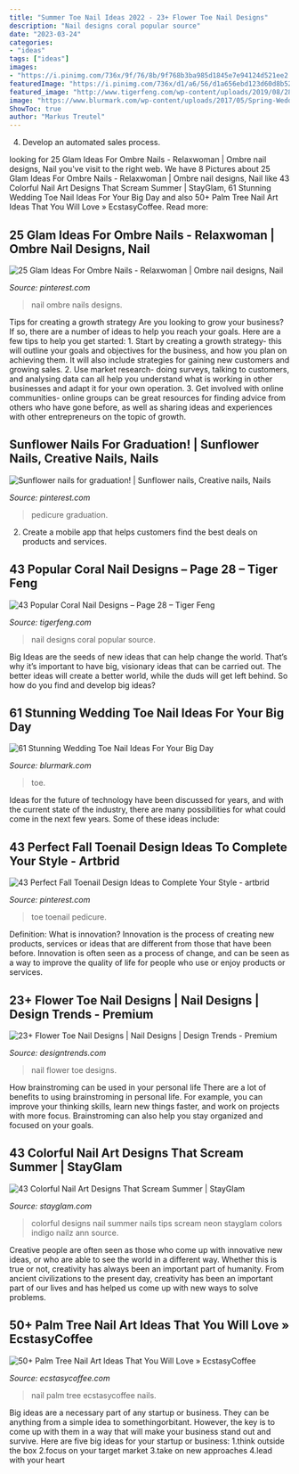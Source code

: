 ```yaml
---
title: "Summer Toe Nail Ideas 2022 - 23+ Flower Toe Nail Designs"
description: "Nail designs coral popular source"
date: "2023-03-24"
categories:
- "ideas"
tags: ["ideas"]
images:
- "https://i.pinimg.com/736x/9f/76/8b/9f768b3ba985d1845e7e94124d521ee2.jpg"
featuredImage: "https://i.pinimg.com/736x/d1/a6/56/d1a656ebd123d60d8b520a4fc0f8efc9.jpg"
featured_image: "http://www.tigerfeng.com/wp-content/uploads/2019/08/28-Coral-Nail-Designs.jpg"
image: "https://www.blurmark.com/wp-content/uploads/2017/05/Spring-Wedding-Nails.jpg"
ShowToc: true
author: "Markus Treutel"
---
```



4. Develop an automated sales process.

	

		
looking for 25 Glam Ideas For Ombre Nails - Relaxwoman | Ombre nail designs, Nail you've visit to the right web. We have 8 Pictures about 25 Glam Ideas For Ombre Nails - Relaxwoman | Ombre nail designs, Nail like 43 Colorful Nail Art Designs That Scream Summer | StayGlam, 61 Stunning Wedding Toe Nail Ideas For Your Big Day and also 50+ Palm Tree Nail Art Ideas That You Will Love » EcstasyCoffee. Read more:
		
    
## 25 Glam Ideas For Ombre Nails - Relaxwoman | Ombre Nail Designs, Nail

<img loading=lazy src="https://i.pinimg.com/736x/9f/76/8b/9f768b3ba985d1845e7e94124d521ee2.jpg" onerror="this.onerror=null;this.src='https://tse4.mm.bing.net/th?id=OIP.ebNqJwVXi8ZMQCg_NDwm3QHaKQ&amp;pid=15.1';" alt="25 Glam Ideas For Ombre Nails - Relaxwoman | Ombre nail designs, Nail">

_Source: pinterest.com_

>nail ombre nails designs. 

	

Tips for creating a growth strategy
Are you looking to grow your business? If so, there are a number of ideas to help you reach your goals. Here are a few tips to help you get started: 1. Start by creating a growth strategy- this will outline your goals and objectives for the business, and how you plan on achieving them. It will also include strategies for gaining new customers and growing sales. 2. Use market research- doing surveys, talking to customers, and analysing data can all help you understand what is working in other businesses and adapt it for your own operation. 3. Get involved with online communities- online groups can be great resources for finding advice from others who have gone before, as well as sharing ideas and experiences with other entrepreneurs on the topic of growth. 
    
## Sunflower Nails For Graduation! | Sunflower Nails, Creative Nails, Nails

<img loading=lazy src="https://i.pinimg.com/736x/51/41/d0/5141d028465ede3cf04836020d0a150d--sunflower-nails-sunflowers.jpg" onerror="this.onerror=null;this.src='https://tse4.mm.bing.net/th?id=OIP.1HT5bzTVpG0yICjrr3rVJAHaJ3&amp;pid=15.1';" alt="Sunflower nails for graduation! | Sunflower nails, Creative nails, Nails">

_Source: pinterest.com_

>pedicure graduation. 

	

2. Create a mobile app that helps customers find the best deals on products and services.

    
## 43 Popular Coral Nail Designs – Page 28 – Tiger Feng

<img loading=lazy src="http://www.tigerfeng.com/wp-content/uploads/2019/08/28-Coral-Nail-Designs.jpg" onerror="this.onerror=null;this.src='https://tse3.mm.bing.net/th?id=OIP.dB0XCc1-XYrG0vWtx9X86AHaNJ&amp;pid=15.1';" alt="43 Popular Coral Nail Designs – Page 28 – Tiger Feng">

_Source: tigerfeng.com_

>nail designs coral popular source. 

	

Big Ideas are the seeds of new ideas that can help change the world. That’s why it’s important to have big, visionary ideas that can be carried out. The better ideas will create a better world, while the duds will get left behind. So how do you find and develop big ideas?

    
## 61 Stunning Wedding Toe Nail Ideas For Your Big Day

<img loading=lazy src="https://www.blurmark.com/wp-content/uploads/2017/05/Spring-Wedding-Nails.jpg" onerror="this.onerror=null;this.src='https://tse3.mm.bing.net/th?id=OIP.VxWoZOopIV0J8JFtwoF11QHaFe&amp;pid=15.1';" alt="61 Stunning Wedding Toe Nail Ideas For Your Big Day">

_Source: blurmark.com_

>toe. 

	

Ideas for the future of technology have been discussed for years, and with the current state of the industry, there are many possibilities for what could come in the next few years. Some of these ideas include: 

    
## 43 Perfect Fall Toenail Design Ideas To Complete Your Style - Artbrid

<img loading=lazy src="https://i.pinimg.com/736x/d1/a6/56/d1a656ebd123d60d8b520a4fc0f8efc9.jpg" onerror="this.onerror=null;this.src='https://tse4.mm.bing.net/th?id=OIP.qVkuc1v43KlABclmfnYNmgHaKE&amp;pid=15.1';" alt="43 Perfect Fall Toenail Design Ideas to Complete Your Style - artbrid">

_Source: pinterest.com_

>toe toenail pedicure. 

	

Definition: What is innovation?
Innovation is the process of creating new products, services or ideas that are different from those that have been before. Innovation is often seen as a process of change, and can be seen as a way to improve the quality of life for people who use or enjoy products or services.

    
## 23+ Flower Toe Nail Designs | Nail Designs | Design Trends - Premium

<img loading=lazy src="https://images.designtrends.com/wp-content/uploads/2015/10/06090715/Wedding-Flower-Toe-Nail-Design.jpg" onerror="this.onerror=null;this.src='https://tse3.mm.bing.net/th?id=OIP.rax-J0Ky3SONjHoZf-j3igHaLH&amp;pid=15.1';" alt="23+ Flower Toe Nail Designs | Nail Designs | Design Trends - Premium">

_Source: designtrends.com_

>nail flower toe designs. 

	

How brainstroming can be used in your personal life
There are a lot of benefits to using brainstroming in personal life. For example, you can improve your thinking skills, learn new things faster, and work on projects with more focus. Brainstroming can also help you stay organized and focused on your goals.

    
## 43 Colorful Nail Art Designs That Scream Summer | StayGlam

<img loading=lazy src="https://stayglam.com/wp-content/uploads/2019/04/Colorful-Tips.jpg" onerror="this.onerror=null;this.src='https://tse4.mm.bing.net/th?id=OIP.IoKFw3nlqcxRmAhR4jTC2gHaLH&amp;pid=15.1';" alt="43 Colorful Nail Art Designs That Scream Summer | StayGlam">

_Source: stayglam.com_

>colorful designs nail summer nails tips scream neon stayglam colors indigo nailz ann source. 

	

Creative people are often seen as those who come up with innovative new ideas, or who are able to see the world in a different way. Whether this is true or not, creativity has always been an important part of humanity. From ancient civilizations to the present day, creativity has been an important part of our lives and has helped us come up with new ways to solve problems.

    
## 50+ Palm Tree Nail Art Ideas That You Will Love » EcstasyCoffee

<img loading=lazy src="https://i0.wp.com/www.ecstasycoffee.com/wp-content/uploads/2016/11/Palm-Tree-Nail-Art-Ideas20.jpg?resize=600%2C651" onerror="this.onerror=null;this.src='https://tse1.mm.bing.net/th?id=OIP.Xt0rgxm_JdlVnqRozdD_dQHaIC&amp;pid=15.1';" alt="50+ Palm Tree Nail Art Ideas That You Will Love » EcstasyCoffee">

_Source: ecstasycoffee.com_

>nail palm tree ecstasycoffee nails. 

	

Big ideas are a necessary part of any startup or business. They can be anything from a simple idea to somethingorbitant. However, the key is to come up with them in a way that will make your business stand out and survive. Here are five big ideas for your startup or business: 1.think outside the box 2.focus on your target market 3.take on new approaches 4.lead with your heart 

